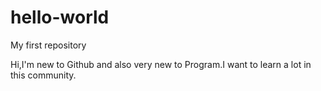 # hello-world
My first repository

Hi,I'm new to Github and also very new to Program.I want to learn a lot in this community.

